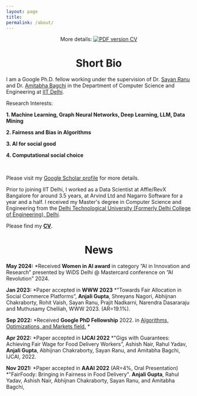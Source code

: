 ```yaml
---
layout: page
title: 
permalink: /about/
---
```


<p align="center">
    More details: 
    <a href=https://github.com/anjaliakg17/anjaliakg17.github.io/blob/master/AnjaliResume_PhD_IITD.pdf">
        <img alt="PDF version CV" src="https://img.shields.io/badge/Curriculum Vitae-PDF-blue.svg">
    </a>
</p>


# <center>Short Bio</center>

I am a Google Ph.D. fellow working under the supervision of Dr. [Sayan Ranu](http://www.cse.iitd.ac.in/~sayan/) and Dr. [Amitabha Bagchi](http://www.cse.iitd.ac.in/~bagchi/) in the Department of Computer Science and Engineering at [IIT Delhi](https://cse.iitd.ac.in).

Research Interests:

   **1. Machine Learning, Graph Neural Networks,  Deep Learning, LLM, Data Mining**
   
   **2. Fairness and Bias in Algorithms**

   **3. AI for social good**
   
   **4. Computational social choice**
 
 <br>
 
Please visit my [Google Scholar profile](https://scholar.google.com/citations?user=mnoyw8MAAAAJ&hl=en) for more details. 


Prior to joining IIT Delhi, I worked as a Data Scientist at Affle/RevX Bangalore for around 3.5 years, at Arvind Ltd and Nagarro Software for a year and a half. I received my Master's degree in Computer Science and Engineering from the [Delhi Technological University (Formerly Delhi College of Engineering), Delhi](http://dtu.ac.in/).

Please find my [**CV**](https://github.com/anjaliakg17/anjaliakg17.github.io/blob/master/AnjaliResume_PhD_IITD.pdf).

# <center>News</center>
**May 2024:**
*Received **Women in AI award** in category ”AI in Innovation and Research” presented by WiDS Delhi @ Mastercard conference on ”AI Revolution” 2024.

**Jan 2023:**
*Paper accepted in **WWW 2023**
*"Towards Fair Allocation in Social Commerce Platforms”, **Anjali Gupta**, Shreyans Nagori, Abhijnan Chakraborty, Rohit Vaish, Sayan Ranu, Prajit Nadkarni, Narendra Dasararaju and Muthusamy Chelliah, WWW 2023. (AR=19.1%).

**Sep 2022:**
*Received **Google PhD Fellowship** 2022. in  [Algorithms, Optimizations, and Markets field.](https://research.google/programs-and-events/phd-fellowship/recipients/?filtertab=2022)
*

**Apr 2022:**
*Paper accepted in **IJCAI 2022**
*"Gigs with Guarantees: Achieving Fair Wage for Food Delivery Workers”, Ashish Nair, Rahul Yadav, **Anjali Gupta**, Abhijnan Chakraborty, Sayan Ranu, and Amitabha Bagchi, IJCAI, 2022.

**Nov 2021:**
*Paper accepted in **AAAI 2022** (AR=4\%, Oral Presentation)
*"FairFoody: Bringing in Fairness in Food Delivery".  **Anjali Gupta**, Rahul Yadav, Ashish Nair, Abhijnan Chakraborty, Sayan Ranu, and Amitabha Bagchi,

    
